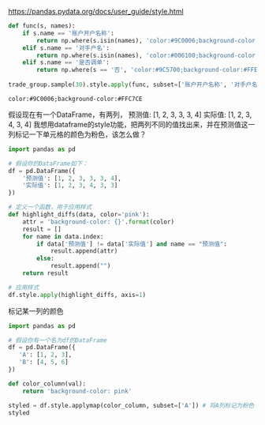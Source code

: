 https://pandas.pydata.org/docs/user_guide/style.html

```python
def func(s, names):
    if s.name == '账户开户名称':
        return np.where(s.isin(names), 'color:#9C0006;background-color:#FFC7CE', '')
    elif s.name == '对手户名':
        return np.where(s.isin(names), 'color:#006100;background-color:#C6EFCE', '')
    elif s.name == '是否调单':
        return np.where(s == '否', 'color:#9C5700;background-color:#FFEB9C', '')
    
trade_group.sample(30).style.apply(func, subset=['账户开户名称', '对手户名', '是否调单'], names=names)
```



```
color:#9C0006;background-color:#FFC7CE
```

假设现在有一个DataFrame，有两列， 预测值: [1, 2, 3, 3, 3, 4] 实际值: [1, 2, 3, 4, 3, 4] 我想用dataframe的style功能，把两列不同的值找出来，并在预测值这一列标记一下单元格的颜色为粉色，该怎么做？

```python
import pandas as pd

# 假设你的DataFrame如下：
df = pd.DataFrame({
    '预测值': [1, 2, 3, 3, 3, 4],
    '实际值': [1, 2, 3, 4, 3, 3]
})

# 定义一个函数，用于应用样式
def highlight_diffs(data, color='pink'):
    attr = 'background-color: {}'.format(color)
    result = []
    for name in data.index:
        if data['预测值'] != data['实际值'] and name == "预测值":
            result.append(attr)
        else:
            result.append("")
    return result

# 应用样式
df.style.apply(highlight_diffs, axis=1)

```

标记某一列的颜色

```python
import pandas as pd

# 假设你有一个名为df的DataFrame
df = pd.DataFrame({
   'A': [1, 2, 3],
   'B': [4, 5, 6]
})

def color_column(val):
    return 'background-color: pink'

styled = df.style.applymap(color_column, subset=['A']) # 将A列标记为粉色
styled

```

